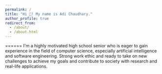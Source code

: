 ```yaml
---
permalink: /
title: "Hi 👋! My name is Adi Chaudhary."
author_profile: true
redirect_from: 
  - /about/
  - /about.html
---
```



======
I'm a highly motivated high school senior who is eager to gain experience in the field of computer science, especially artificial intelligence and software engineering. Strong work ethic and ready to take on new challenges to achieve my goals and contribute to society with research and real-life applications.
